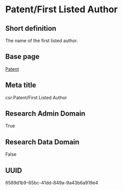 # Patent/First Listed Author
## Short definition
The name of the first listed author.
## Base page
[Patent](../Objects/Patent.md)
## Meta title
csr:Patent/First Listed Author
## Research Admin Domain
True
## Research Data Domain
False
## UUID
6589d1b9-65bc-41dd-849a-9a43b6a919e4
